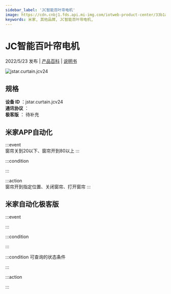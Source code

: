 ```yaml
---
sidebar_label: 'JC智能百叶帘电机'
image: https://cdn.cnbj1.fds.api.mi-img.com/iotweb-product-center/33b1aff7512f4f18a98be737fb259313_1645598847735.png?GalaxyAccessKeyId=AKVGLQWBOVIRQ3XLEW&Expires=9223372036854775807&Signature=5j/Yr6mp56RkS9XCMm1dd5av2uE=
keywords: 米家, 其他品牌, JC智能百叶帘电机, 
---
```

# JC智能百叶帘电机

2022/5/23 发布 | [产品百科](https://home.mi.com/webapp/content/baike/product/index.html?model=jstar.curtain.jcv24/) | [说明书](https://home.mi.com/views/introduction.html?model=jstar.curtain.jcv24&region=cn)

![jstar.curtain.jcv24](https://cdn.cnbj1.fds.api.mi-img.com/iotweb-product-center/33b1aff7512f4f18a98be737fb259313_1645598847735.png?GalaxyAccessKeyId=AKVGLQWBOVIRQ3XLEW&Expires=9223372036854775807&Signature=5j/Yr6mp56RkS9XCMm1dd5av2uE=)

## 规格  
> 
**设备 ID** ：jstar.curtain.jcv24  
**通讯协议** ：  
**极客版**  ： 待补充 


## 米家APP自动化  

:::event  
窗帘关到20以下、窗帘开到80以上
:::

:::condition  

:::

:::action   
窗帘开到指定位置、关闭窗帘、打开窗帘
:::

## 米家自动化极客版  

:::event  

:::

:::condition  

:::

:::condition 可查询的状态条件  

:::

:::action  

:::

        
